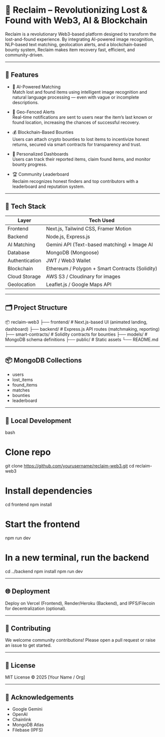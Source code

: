 # 🔐 Reclaim – Revolutionizing Lost & Found with Web3, AI & Blockchain

Reclaim is a revolutionary Web3-based platform designed to transform the lost-and-found experience. By integrating AI-powered image recognition, NLP-based text matching, geolocation alerts, and a blockchain-based bounty system, Reclaim makes item recovery fast, efficient, and community-driven.

---

## 🚀 Features

- 🤖 AI-Powered Matching  
  Match lost and found items using intelligent image recognition and natural language processing — even with vague or incomplete descriptions.

- 📍 Geo-Fenced Alerts  
  Real-time notifications are sent to users near the item’s last known or found location, increasing the chances of successful recovery.

- 💰 Blockchain-Based Bounties  
  Users can attach crypto bounties to lost items to incentivize honest returns, secured via smart contracts for transparency and trust.

- 🧑 Personalized Dashboards  
  Users can track their reported items, claim found items, and monitor bounty progress.

- 🏆 Community Leaderboard  
  Reclaim recognizes honest finders and top contributors with a leaderboard and reputation system.

---

## 🧠 Tech Stack

| Layer           | Tech Used                                     |
|----------------|-----------------------------------------------|
| Frontend       | Next.js, Tailwind CSS, Framer Motion          |
| Backend        | Node.js, Express.js                           |
| AI Matching    | Gemini API (Text-based matching) + Image AI   |
| Database       | MongoDB (Mongoose)                            |
| Authentication | JWT / Web3 Wallet                             |
| Blockchain     | Ethereum / Polygon + Smart Contracts (Solidity) |
| Cloud Storage  | AWS S3 / Cloudinary for images                |
| Geolocation    | Leaflet.js / Google Maps API                  |

---

## 🗂 Project Structure


📦 reclaim-web3
├── frontend/          # Next.js-based UI (animated landing, dashboard)
├── backend/           # Express.js API routes (matchmaking, reporting)
├── smart-contracts/   # Solidity contracts for bounties
├── models/            # MongoDB schema definitions
├── public/            # Static assets
└── README.md


---

## 📦 MongoDB Collections

- users
- lost_items
- found_items
- matches
- bounties
- leaderboard

---

## 🧪 Local Development

bash
# Clone repo
git clone https://github.com/yourusername/reclaim-web3.git
cd reclaim-web3

# Install dependencies
cd frontend
npm install

# Start the frontend
npm run dev

# In a new terminal, run the backend
cd ../backend
npm install
npm run dev


---

## 🌐 Deployment

Deploy on Vercel (Frontend), Render/Heroku (Backend), and IPFS/Filecoin for decentralization (optional).

---

## 🤝 Contributing

We welcome community contributions! Please open a pull request or raise an issue to get started.

---

## 📄 License

MIT License © 2025 [Your Name / Org]

---

## 🙌 Acknowledgements

- Google Gemini
- OpenAI
- Chainlink
- MongoDB Atlas
- Filebase (IPFS)


